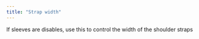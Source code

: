 ```yaml
---
title: "Strap width"
---
```


If sleeves are disables, use this to control the width of the shoulder straps
